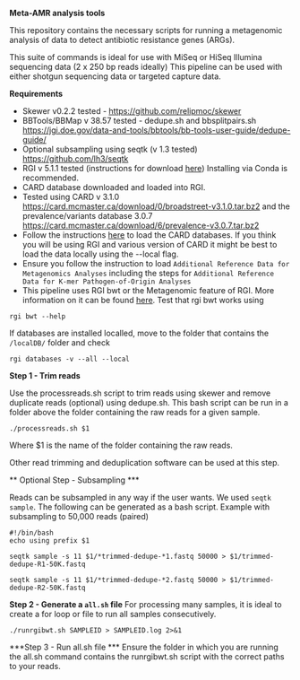 **Meta-AMR analysis tools**

This repository contains the necessary scripts for running a metagenomic analysis of data to detect antibiotic resistance genes (ARGs).

This suite of commands is ideal for use with MiSeq or HiSeq Illumina sequencing data (2 x 250 bp reads ideally)
This pipeline can be used with either shotgun sequencing data or targeted capture data. 

**Requirements**

- Skewer v0.2.2 tested - https://github.com/relipmoc/skewer 
- BBTools/BBMap v 38.57 tested - dedupe.sh and bbsplitpairs.sh https://jgi.doe.gov/data-and-tools/bbtools/bb-tools-user-guide/dedupe-guide/ 
- Optional subsampling using seqtk (v 1.3 tested) https://github.com/lh3/seqtk
- RGI v 5.1.1 tested (instructions for download [here](https://github.com/arpcard/rgi)) Installing via Conda is recommended. 
- CARD database downloaded and loaded into RGI. 
-   Tested using CARD v 3.1.0 https://card.mcmaster.ca/download/0/broadstreet-v3.1.0.tar.bz2 and the prevalence/variants database 3.0.7 https://card.mcmaster.ca/download/6/prevalence-v3.0.7.tar.bz2 
- Follow the instructions [here](https://github.com/arpcard/rgi#id42) to load the CARD databases. If you think you will be using RGI and various version of CARD it might be best to load the data locally using the --local flag. 
- Ensure you follow the instruction to load `Additional Reference Data for Metagenomics Analyses` including the steps for `Additional Reference Data for K-mer Pathogen-of-Origin Analyses`
- This pipeline uses RGI bwt or the Metagenomic feature of RGI. More information on it can be found [here](https://github.com/arpcard/rgi#id51). Test that rgi bwt works using 
```
rgi bwt --help
```
If databases are installed localled, move to the folder that contains the `/localDB/` folder and check
```
rgi databases -v --all --local
```

**Step 1 - Trim reads**

Use the processreads.sh script to trim reads using skewer and remove duplicate reads (optional) using dedupe.sh. 
This bash script can be run in a folder above the folder containing the raw reads for a given sample. 

```
./processreads.sh $1
``` 

Where $1 is the name of the folder containing the raw reads. 

Other read trimming and deduplication software can be used at this step. 

** Optional Step - Subsampling ***

Reads can be subsampled in any way if the user wants. We used `seqtk sample`. The following can be generated as a bash script. Example with subsampling to 50,000 reads (paired)

```
#!/bin/bash
echo using prefix $1
 
seqtk sample -s 11 $1/*trimmed-dedupe-*1.fastq 50000 > $1/trimmed-dedupe-R1-50K.fastq

seqtk sample -s 11 $1/*trimmed-dedupe-*2.fastq 50000 > $1/trimmed-dedupe-R2-50K.fastq
```

**Step 2 - Generate a `all.sh` file**
For processing many samples, it is ideal to create a for loop or file to run all samples consecutively. 

```
./runrgibwt.sh SAMPLEID > SAMPLEID.log 2>&1
```

***Step 3 - Run all.sh file ***
Ensure the folder in which you are running the all.sh command contains the runrgibwt.sh script with the correct paths to your reads. 



